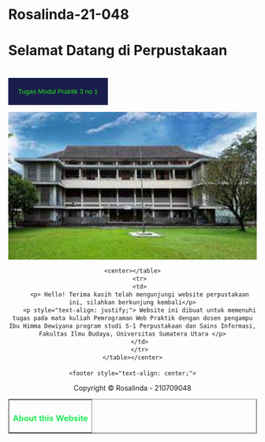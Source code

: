 # Rosalinda-21-048

<!DOCTYPE html>
<html>
<head>
  <title>Modul 5 nomor 1 Pemrograman web praktik</title>
</head>
<body>
  <h1>Selamat Datang di Perpustakaan</h1>

  <!-- Menggunakan window.alert() -->
  <script>
    window.alert("Selamat Datang di Perpustakaan (berikut adalah cara menampilkan data dengan window alert)");
  </script>
            
  <!-- Menggunakan document.write() -->
<script>
    document.write("<h1>Hello Libraries!</h1>");
			</script>
<style>.mainmenubtn{background-color:rgb(26, 29, 75);color:#20eb19;border:none;cursor:pointer;padding:20px;margin-top:20px}.mainmenubtn:hover{background-color:#fff}.dropdown{position:relative;display:inline-block}.dropdown-child{display:none;background-color:#fff;min-width:200px}.dropdown-child a{color:rgb(25, 8, 56);padding:20px;text-decoration:none;display:block}.dropdown:hover .dropdown-child{display:block}</style>
<link rel="dns-prefetch" href="//www.lib.unika.ac.id"></head>
<div class="dropdown">
<button class="mainmenubtn">Tugas Modul Praktik 3 no 1</button>
<div class="dropdown-child">
<a href="index.html">Homepage</a>
<a href="modul 1 no 1.html">Profil Perpustakaan</a>
<a href="modul 1 next.html">Audio dan Video</a>
<a href="Modul 2 no 1.html">Formulir Keanggotaan Perpustakaan</a>
<a href="Modul 2 next.html">Tabel Bahan, Pemesanan, dan Perpanjangan Peminjaman Buku</a > 
<a href="Modul 3 no 1.html">CSS di Halaman Web Perpustakaan</a>
<a href="Modul 3 next.html">Variasi Penggunaan CSS</a>

</div>
</body>
</html>
</nav>

<!-- Menggunakan innerHTML -->
<body>
    <center><table border="l">
        <th><h3 style="color:rgb(34, 235, 85)"> About this Website </h3></th>
    <p id="Rosalinda-210709048"></p>
   <script>
       document.getElementById("Rosalinda-210709048").innerHTML = "Selamat Datang di Perpustakaan (berikut adalah cara menampilkan data dengan innerHTML)";
  </script>
</body>

<img src="perpus unika.jpg" style="width:1340px;height:300px;" align="middle">
     
    <center></table>
        <tr>
        <td>
        <p> Hello! Terima kasih telah mengunjungi website perpustakaan ini, silahkan berkunjung kembali</p>
        <p style="text-align: justify;"> Website ini dibuat untuk memenuhi tugas pada mata kuliah Pemrograman Web Praktik dengan dosen pengampu Ibu Himma Dewiyana program studi S-1 Perpustakaan dan Sains Informasi, Fakultas Ilmu Budaya, Universitas Sumatera Utara </p>
        </td>
        </tr>
    </table></center>
     
    <footer style="text-align: center;">
<p>Copyright &copy; Rosalinda - 210709048</p>
</footer>
</body>
</html>


